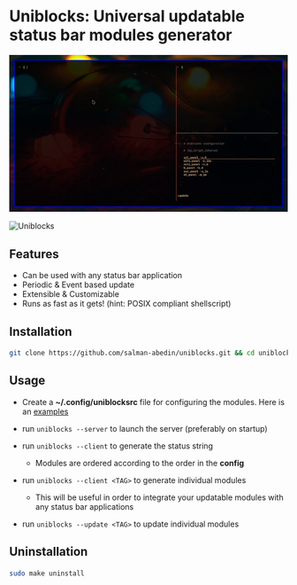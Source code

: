 # Uniblocks: Universal updatable status bar modules generator

![](preview.gif)

![Uniblocks](https://cloud.disroot.org/s/fjQCarxJZNJj5Wz/preview)

## Features

-  Can be used with any status bar application
-  Periodic & Event based update
-  Extensible & Customizable
-  Runs as fast as it gets! (hint: POSIX compliant shellscript)

## Installation

```sh
git clone https://github.com/salman-abedin/uniblocks.git && cd uniblocks && sudo make install
```

## Usage

-  Create a **~/.config/uniblocksrc** file for configuring the modules.
   Here is an [examples](https://github.com/salman-abedin/uniblocks/blob/master/example_config)

-  run `uniblocks --server` to launch the server (preferably on startup)

-  run `uniblocks --client` to generate the status string

   -  Modules are ordered according to the order in the **config**

-  run `uniblocks --client <TAG>` to generate individual modules

   -  This will be useful in order to integrate your updatable modules with any status bar applications

-  run `uniblocks --update <TAG>` to update individual modules

## Uninstallation

```sh
sudo make uninstall
```
